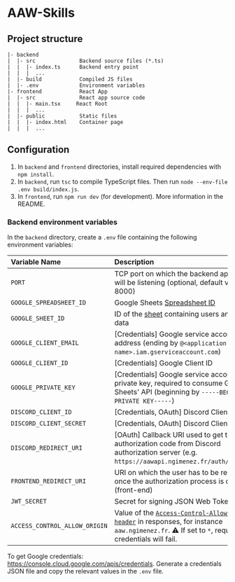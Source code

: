 # AAW-Skills

## Project structure

```text
|- backend
|  |- src              Backend source files (*.ts)
|  |  |- index.ts      Backend entry point
|  |  |  ...
|  |- build            Compiled JS files
|  |- .env             Environment variables
|- frontend            React App
|  |- src              React app source code
|  |  |- main.tsx     React Root
|  |  |  ...
|  |- public           Static files
|  |  |- index.html    Container page
|  |  |  ...
```

## Configuration

1. In `backend` and `frontend` directories, install required dependencies with `npm install`.
2. In `backend`, run `tsc` to compile TypeScript files. Then run `node --env-file .env build/index.js`.
3. In `frontend`, run `npm run dev` (for development). More information in the README.

### Backend environment variables

In the `backend` directory, create a `.env` file containing the following environment variables:

| Variable Name                 | Description                                                                                                                                                                                                                                     |
|:------------------------------|:------------------------------------------------------------------------------------------------------------------------------------------------------------------------------------------------------------------------------------------------|
| `PORT`                        | TCP port on which the backend application will be listening (optional, default value = 8000)                                                                                                                                                    |
| `GOOGLE_SPREADSHEET_ID`       | Google Sheets [Spreadsheet ID](https://developers.google.com/sheets/api/guides/concepts)                                                                                                                                                        |
| `GOOGLE_SHEET_ID`             | ID of the [sheet](https://developers.google.com/sheets/api/guides/concepts) containing users and skills data                                                                                                                                    |
| `GOOGLE_CLIENT_EMAIL`         | [Credentials] Google service account email address (ending by `@<application name>.iam.gserviceaccount.com`)                                                                                                                                    |
| `GOOGLE_CLIENT_ID`            | [Credentials] Google Client ID                                                                                                                                                                                                                  |
| `GOOGLE_PRIVATE_KEY`          | [Credentials] Google service account private key, required to consume Google Sheets' API (beginning by `-----BEGIN PRIVATE KEY-----`)                                                                                                           |
| `DISCORD_CLIENT_ID`           | [Credentials, OAuth] Discord Client ID                                                                                                                                                                                                          |
| `DISCORD_CLIENT_SECRET`       | [Credentials, OAuth] Discord Client Secret                                                                                                                                                                                                      |
| `DISCORD_REDIRECT_URI`        | [OAuth] Callback URI used to get the authorization code from Discord authorization server (e.g. `https://aawapi.ngimenez.fr/auth/callback`)                                                                                                     |
| `FRONTEND_REDIRECT_URI`       | URI on which the user has to be redirected once the authorization process is done (front-end)                                                                                                                                                   |
| `JWT_SECRET`                  | Secret for signing JSON Web Tokens                                                                                                                                                                                                              |
| `ACCESS_CONTROL_ALLOW_ORIGIN` | Value of the [`Access-Control-Allow-Origin header`](https://developer.mozilla.org/en-US/docs/Web/HTTP/Headers/Access-Control-Allow-Origin) in responses, for instance `aaw.ngimenez.fr`. ⚠️ If set to `*`, requests with credentials will fail. |

To get Google credentials: <https://console.cloud.google.com/apis/credentials>. Generate a credentials JSON file and copy the relevant values in the `.env` file.